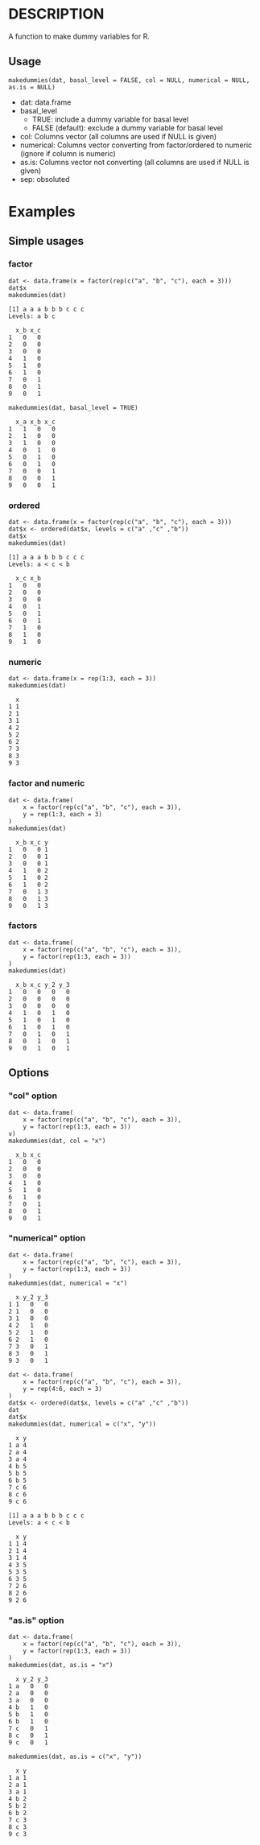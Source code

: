 DESCRIPTION
===========

A function to make dummy variables for R.

Usage
-----

``` {.r}
makedummies(dat, basal_level = FALSE, col = NULL, numerical = NULL, as.is = NULL)
```

-   dat: data.frame
-   basal_level
    -   TRUE: include a dummy variable for basal level
    -   FALSE (default): exclude a dummy variable for basal level
-   col: Columns vector (all columns are used if NULL is given)
-   numerical: Columns vector converting from factor/ordered to numeric
    (ignore if column is numeric)
-   as.is: Columns vector not converting (all columns are used if NULL
    is given)
-   sep: obsoluted

Examples
========

Simple usages
-------------

### factor

``` {.r}
dat <- data.frame(x = factor(rep(c("a", "b", "c"), each = 3)))
dat$x
makedummies(dat)
```

``` {.example}
[1] a a a b b b c c c
Levels: a b c

  x_b x_c
1   0   0
2   0   0
3   0   0
4   1   0
5   1   0
6   1   0
7   0   1
8   0   1
9   0   1
```

``` {.r}
makedummies(dat, basal_level = TRUE)
```

``` {.example}
  x_a x_b x_c
1   1   0   0
2   1   0   0
3   1   0   0
4   0   1   0
5   0   1   0
6   0   1   0
7   0   0   1
8   0   0   1
9   0   0   1
```

### ordered

``` {.r}
dat <- data.frame(x = factor(rep(c("a", "b", "c"), each = 3)))
dat$x <- ordered(dat$x, levels = c("a" ,"c" ,"b"))
dat$x
makedummies(dat)
```

``` {.example}
[1] a a a b b b c c c
Levels: a < c < b

  x_c x_b
1   0   0
2   0   0
3   0   0
4   0   1
5   0   1
6   0   1
7   1   0
8   1   0
9   1   0
```

### numeric

``` {.r}
dat <- data.frame(x = rep(1:3, each = 3))
makedummies(dat)
```

``` {.example}
  x
1 1
2 1
3 1
4 2
5 2
6 2
7 3
8 3
9 3
```

### factor and numeric

``` {.r}
dat <- data.frame(
    x = factor(rep(c("a", "b", "c"), each = 3)),
    y = rep(1:3, each = 3)
)
makedummies(dat)
```

``` {.example}
  x_b x_c y
1   0   0 1
2   0   0 1
3   0   0 1
4   1   0 2
5   1   0 2
6   1   0 2
7   0   1 3
8   0   1 3
9   0   1 3
```

### factors

``` {.r}
dat <- data.frame(
    x = factor(rep(c("a", "b", "c"), each = 3)),
    y = factor(rep(1:3, each = 3))
)
makedummies(dat)
```

``` {.example}
  x_b x_c y_2 y_3
1   0   0   0   0
2   0   0   0   0
3   0   0   0   0
4   1   0   1   0
5   1   0   1   0
6   1   0   1   0
7   0   1   0   1
8   0   1   0   1
9   0   1   0   1
```

Options
-------

### "col" option

``` {.r}
dat <- data.frame(
    x = factor(rep(c("a", "b", "c"), each = 3)),
    y = factor(rep(1:3, each = 3))
v)
makedummies(dat, col = "x")
```

``` {.example}
  x_b x_c
1   0   0
2   0   0
3   0   0
4   1   0
5   1   0
6   1   0
7   0   1
8   0   1
9   0   1
```

### "numerical" option

``` {.r}
dat <- data.frame(
    x = factor(rep(c("a", "b", "c"), each = 3)),
    y = factor(rep(1:3, each = 3))
)
makedummies(dat, numerical = "x")
```

``` {.example}
  x y_2 y_3
1 1   0   0
2 1   0   0
3 1   0   0
4 2   1   0
5 2   1   0
6 2   1   0
7 3   0   1
8 3   0   1
9 3   0   1
```

``` {.r}
dat <- data.frame(
    x = factor(rep(c("a", "b", "c"), each = 3)),
    y = rep(4:6, each = 3)
)
dat$x <- ordered(dat$x, levels = c("a" ,"c" ,"b"))
dat
dat$x
makedummies(dat, numerical = c("x", "y"))
```

``` {.example}
  x y
1 a 4
2 a 4
3 a 4
4 b 5
5 b 5
6 b 5
7 c 6
8 c 6
9 c 6

[1] a a a b b b c c c
Levels: a < c < b

  x y
1 1 4
2 1 4
3 1 4
4 3 5
5 3 5
6 3 5
7 2 6
8 2 6
9 2 6
```

### "as.is" option

``` {.r}
dat <- data.frame(
    x = factor(rep(c("a", "b", "c"), each = 3)),
    y = factor(rep(1:3, each = 3))
)
makedummies(dat, as.is = "x")
```

``` {.example}
  x y_2 y_3
1 a   0   0
2 a   0   0
3 a   0   0
4 b   1   0
5 b   1   0
6 b   1   0
7 c   0   1
8 c   0   1
9 c   0   1
```

``` {.r}
makedummies(dat, as.is = c("x", "y"))
```

``` {.example}
  x y
1 a 1
2 a 1
3 a 1
4 b 2
5 b 2
6 b 2
7 c 3
8 c 3
9 c 3
```
